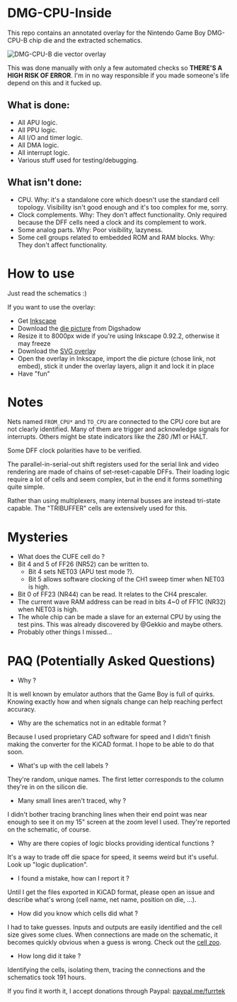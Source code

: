 # DMG-CPU-Inside

This repo contains an annotated overlay for the Nintendo Game Boy DMG-CPU-B chip die and the extracted schematics.

![DMG-CPU-B die vector overlay](preview.png)

This was done manually with only a few automated checks so **THERE'S A HIGH RISK OF ERROR**. I'm in no way responsible if you made someone's life depend on this and it fucked up.

## What is done:
* All APU logic.
* All PPU logic.
* All I/O and timer logic.
* All DMA logic.
* All interrupt logic.
* Various stuff used for testing/debugging.

## What isn't done:
* CPU. Why: it's a standalone core which doesn't use the standard cell topology. Visibility isn't good enough and it's too complex for me, sorry.
* Clock complements. Why: They don't affect functionality. Only required because the DFF cells need a clock and its complement to work.
* Some analog parts. Why: Poor visibility, lazyness.
* Some cell groups related to embedded ROM and RAM blocks. Why: They don't affect functionality.

# How to use

Just read the schematics :)

If you want to use the overlay:
* Get [Inkscape](https://inkscape.org/)
* Download the [die picture](http://siliconpr0n.org/map/nintendo/dmg-cpu-b/) from Digshadow
* Resize it to 8000px wide if you're using Inkscape 0.92.2, otherwise it may freeze
* Download the [SVG overlay](Overlay/dmg-cpu-b_overlay.zip)
* Open the overlay in Inkscape, import the die picture (chose link, not embed), stick it under the overlay layers, align it and lock it in place
* Have "fun"

# Notes

Nets named `FROM_CPU*` and `TO_CPU` are connected to the CPU core but are not clearly identified. Many of them are trigger and acknowledge signals for interrupts. Others might be state indicators like the Z80 /M1 or HALT.

Some DFF clock polarities have to be verified.

The parallel-in-serial-out shift registers used for the serial link and video rendering are made of chains of set-reset-capable DFFs.
Their loading logic require a lot of cells and seem complex, but in the end it forms something quite simple.

Rather than using multiplexers, many internal busses are instead tri-state capable. The "TRIBUFFER" cells are extensively used for this.

# Mysteries

* What does the CUFE cell do ?
* Bit 4 and 5 of FF26 (NR52) can be written to.
  * Bit 4 sets NET03 (APU test mode ?).
  * Bit 5 allows software clocking of the CH1 sweep timer when NET03 is high.
* Bit 0 of FF23 (NR44) can be read. It relates to the CH4 prescaler.
* The current wave RAM address can be read in bits 4~0 of FF1C (NR32) when NET03 is high.
* The whole chip can be made a slave for an external CPU by using the test pins. This was already discovered by @Gekkio and maybe others.
* Probably other things I missed...

# PAQ (Potentially Asked Questions)

* Why ?

It is well known by emulator authors that the Game Boy is full of quirks. Knowing exactly how and when signals change can help reaching perfect accuracy.

* Why are the schematics not in an editable format ?

Because I used proprietary CAD software for speed and I didn't finish making the converter for the KiCAD format.
I hope to be able to do that soon.

* What's up with the cell labels ?

They're random, unique names. The first letter corresponds to the column they're in on the silicon die.

* Many small lines aren't traced, why ?

I didn't bother tracing branching lines when their end point was near enough to see it on my 15" screen at the zoom level I used. They're reported on the schematic, of course.

* Why are there copies of logic blocks providing identical functions ?

It's a way to trade off die space for speed, it seems weird but it's useful. Look up "logic duplication".

* I found a mistake, how can I report it ?

Until I get the files exported in KiCAD format, please open an issue and describe what's wrong (cell name, net name, position on die, ...).

* How did you know which cells did what ?

I had to take guesses. Inputs and outputs are easily identified and the cell size gives some clues. When connections are made on the schematic, it becomes quickly obvious when a guess is wrong.
Check out the [cell zoo](Cells/cell_zoo.jpg).

* How long did it take ?

Identifying the cells, isolating them, tracing the connections and the schematics took 191 hours.

If you find it worth it, I accept donations through Paypal: [paypal.me/furrtek](https://www.paypal.me/furrtek)
